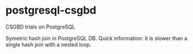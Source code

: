 # postgresql-csgbd
CSGBD trials on PostgreSQL

Symetric hash join in PostgreSQL DB. Quick information: it is slower than a single hash join with a nested loop.
